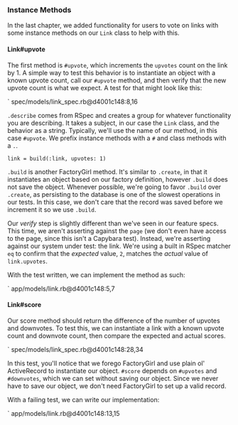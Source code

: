 ### Instance Methods

In the last chapter, we added functionality for users to vote on links with some
instance methods on our `Link` class to help with this.

#### Link#upvote

The first method is `#upvote`, which increments the `upvotes` count on the
link by 1. A simple way to test this behavior is to instantiate an object with a
known upvote count, call our `#upvote` method, and then verify that the new
upvote count is what we expect. A test for that might look like this:

` spec/models/link_spec.rb@d4001c148:8,16

`.describe` comes from RSpec and creates a group for whatever functionality you
are describing. It takes a subject, in our case the `Link` class, and the
behavior as a string. Typically, we'll use the name of our method, in this case
`#upvote`. We prefix instance methods with a `#` and class methods with a `.`.

```
link = build(:link, upvotes: 1)
```

`.build` is another FactoryGirl method. It's similar to `.create`, in that it
instantiates an object based on our factory definition, however `.build` does
not save the object. Whenever possible, we're going to favor `.build` over
`.create`, as persisting to the database is one of the slowest operations in our
tests. In this case, we don't care that the record was saved before we increment
it so we use `.build`.

Our _verify_ step is slightly different than we've seen in our feature specs.
This time, we aren't asserting against the `page` (we don't even have access to
the page, since this isn't a Capybara test). Instead, we're asserting against
our system under test: the link. We're using a built in RSpec matcher `eq` to
confirm that the *expected* value, `2`, matches the *actual* value of
`link.upvotes`.

With the test written, we can implement the method as such:

` app/models/link.rb@d4001c148:5,7

#### Link#score

Our score method should return the difference of the number of upvotes and
downvotes. To test this, we can instantiate a link with a known upvote count and
downvote count, then compare the expected and actual scores.

` spec/models/link_spec.rb@d4001c148:28,34

In this test, you'll notice that we forego FactoryGirl and use plain ol'
ActiveRecord to instantiate our object. `#score` depends on `#upvotes` and
`#downvotes`, which we can set without saving our object. Since we never have to
save our object, we don't need FactoryGirl to set up a valid record.

With a failing test, we can write our implementation:

` app/models/link.rb@d4001c148:13,15

